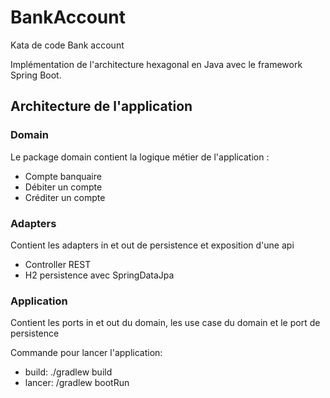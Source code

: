 # BankAccount
Kata de code Bank account

Implémentation de l'architecture hexagonal en Java avec le framework Spring Boot.

## Architecture de l'application

### Domain
Le package domain contient la logique métier de l'application : 
- Compte banquaire
- Débiter un compte
- Créditer un compte 

### Adapters
Contient les adapters in et out de persistence et exposition d'une api
- Controller REST
- H2 persistence avec SpringDataJpa

### Application
Contient les ports in et out du domain, les use case du domain et le port de persistence


Commande pour lancer l'application:
- build: ./gradlew build
- lancer: /gradlew bootRun
